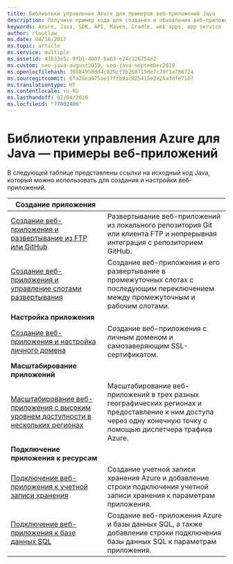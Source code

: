 ```yaml
---
title: Библиотеки управления Azure для примеров веб-приложений Java
description: Получите пример кода для создания и обновления веб-приложений Azure, размещенных в службе приложений, используя библиотеки управления Azure для Java.
keywords: Azure, Java, SDK, API, Maven, Gradle, web apps, app service
author: rloutlaw
ms.date: 04/16/2017
ms.topic: article
ms.service: multiple
ms.assetid: 43633e5c-9fb1-4807-ba63-e24c126754e2
ms.custom: seo-java-august2019, seo-java-september2019
ms.openlocfilehash: 30884958dd4c829cf7b268715de7c79f3a786724
ms.sourcegitcommit: 6fa28ea675ae17ffb9ac825415e2e26a3dfe7107
ms.translationtype: HT
ms.contentlocale: ru-RU
ms.lasthandoff: 02/04/2020
ms.locfileid: "77002486"
---
```

# <a name="azure-management-libraries-for-java---web-app-samples"></a>Библиотеки управления Azure для Java — примеры веб-приложений 

В следующей таблице представлены ссылки на исходный код Java, который можно использовать для создания и настройки веб-приложений.

| **Создание приложения** ||
|---|---|
| [Создание веб-приложения и развертывание из FTP или GitHub][1] | Развертывание веб-приложений из локального репозитория Git или клиента FTP и непрерывная интеграция с репозиторием GitHub. |
| [Создание веб-приложения и управление слотами развертывания][2] | Создание веб-приложения и его развертывание в промежуточных слотах с последующим переключением между промежуточным и рабочим слотами. |
| **Настройка приложения** ||
| [Создание веб-приложения и настройка личного домена][3] | Создание веб-приложения с личным доменом и самозаверяющим SSL-сертификатом. |
| **Масштабирование приложений** ||
| [Масштабирование веб-приложения с высоким уровнем доступности в нескольких регионах][4] | Масштабирование веб-приложений в трех разных географических регионах и предоставление к ним доступа через одну конечную точку с помощью диспетчера трафика Azure. | 
| **Подключение приложения к ресурсам** ||
| [Подключение веб-приложения к учетной записи хранения][5] | Создание учетной записи хранения Azure и добавление строки подключения учетной записи хранения к параметрам приложения. |
| [Подключение веб-приложения к базе данных SQL][6] | Создание веб-приложения Azure и базы данных SQL, а также добавление строки подключения базы данных SQL к параметрам приложения. |

[1]: java-sdk-configure-webapp-sources.md
[2]: https://github.com/Azure-Samples/app-service-java-manage-staging-and-production-slots-for-web-apps/
[3]: https://github.com/Azure-Samples/app-service-java-manage-web-apps-with-custom-domains/
[4]: https://azure.microsoft.com/resources/samples/app-service-java-scale-web-apps-on-linux/
[5]: https://github.com/Azure-Samples/app-service-java-manage-storage-connections-for-web-apps/
[6]: https://github.com/Azure-Samples/app-service-java-manage-data-connections-for-web-apps/